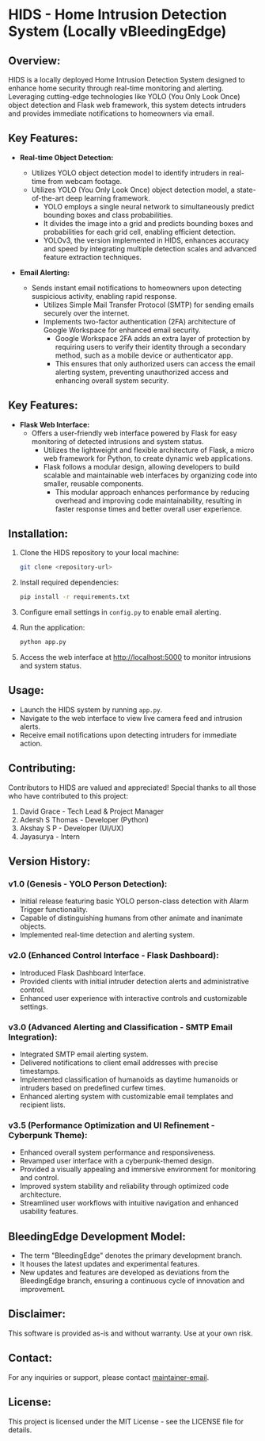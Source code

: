 # HIDS - Home Intrusion Detection System (Locally vBleedingEdge)

## Overview:

HIDS is a locally deployed Home Intrusion Detection System designed to enhance home security through real-time monitoring and alerting. Leveraging cutting-edge technologies like YOLO (You Only Look Once) object detection and Flask web framework, this system detects intruders and provides immediate notifications to homeowners via email.

## Key Features:

- **Real-time Object Detection:** 
  - Utilizes YOLO object detection model to identify intruders in real-time from webcam footage.
  - Utilizes YOLO (You Only Look Once) object detection model, a state-of-the-art deep learning framework.
    - YOLO employs a single neural network to simultaneously predict bounding boxes and class probabilities.
    - It divides the image into a grid and predicts bounding boxes and probabilities for each grid cell, enabling efficient detection.
    - YOLOv3, the version implemented in HIDS, enhances accuracy and speed by integrating multiple detection scales and advanced feature extraction techniques.
  
- **Email Alerting:**
  - Sends instant email notifications to homeowners upon detecting suspicious activity, enabling rapid response.
    - Utilizes Simple Mail Transfer Protocol (SMTP) for sending emails securely over the internet.
    - Implements two-factor authentication (2FA) architecture of Google Workspace for enhanced email security.
      - Google Workspace 2FA adds an extra layer of protection by requiring users to verify their identity through a secondary method, such as a mobile device or authenticator app.
      - This ensures that only authorized users can access the email alerting system, preventing unauthorized access and enhancing overall system security.

  
## Key Features:

- **Flask Web Interface:**
  - Offers a user-friendly web interface powered by Flask for easy monitoring of detected intrusions and system status.
    - Utilizes the lightweight and flexible architecture of Flask, a micro web framework for Python, to create dynamic web applications.
    - Flask follows a modular design, allowing developers to build scalable and maintainable web interfaces by organizing code into smaller, reusable components.
      - This modular approach enhances performance by reducing overhead and improving code maintainability, resulting in faster response times and better overall user experience.


## Installation:

1. Clone the HIDS repository to your local machine:

    ```bash
    git clone <repository-url>
    ```

2. Install required dependencies:

    ```bash
    pip install -r requirements.txt
    ```

3. Configure email settings in `config.py` to enable email alerting.

4. Run the application:

    ```bash
    python app.py
    ```

5. Access the web interface at [http://localhost:5000](http://localhost:5000) to monitor intrusions and system status.

## Usage:

- Launch the HIDS system by running `app.py`.
- Navigate to the web interface to view live camera feed and intrusion alerts.
- Receive email notifications upon detecting intruders for immediate action.

## Contributing:

Contributors to HIDS are valued and appreciated! Special thanks to all those who have contributed to this project:

1. David Grace - Tech Lead & Project Manager
2. Adersh S Thomas - Developer (Python)
3. Akshay S P - Developer (UI/UX)
4. Jayasurya - Intern

## Version History:
### v1.0 (Genesis - YOLO Person Detection):
- Initial release featuring basic YOLO person-class detection with Alarm Trigger functionality.
- Capable of distinguishing humans from other animate and inanimate objects.
- Implemented real-time detection and alerting system.

### v2.0 (Enhanced Control Interface - Flask Dashboard):
- Introduced Flask Dashboard Interface.
- Provided clients with initial intruder detection alerts and administrative control.
- Enhanced user experience with interactive controls and customizable settings.

### v3.0 (Advanced Alerting and Classification - SMTP Email Integration):
- Integrated SMTP email alerting system.
- Delivered notifications to client email addresses with precise timestamps.
- Implemented classification of humanoids as daytime humanoids or intruders based on predefined curfew times.
- Enhanced alerting system with customizable email templates and recipient lists.

### v3.5 (Performance Optimization and UI Refinement - Cyberpunk Theme):
- Enhanced overall system performance and responsiveness.
- Revamped user interface with a cyberpunk-themed design.
- Provided a visually appealing and immersive environment for monitoring and control.
- Improved system stability and reliability through optimized code architecture.
- Streamlined user workflows with intuitive navigation and enhanced usability features.

## BleedingEdge Development Model:
- The term "BleedingEdge" denotes the primary development branch.
- It houses the latest updates and experimental features.
- New updates and features are developed as deviations from the BleedingEdge branch, ensuring a continuous cycle of innovation and improvement.

## Disclaimer:

This software is provided as-is and without warranty. Use at your own risk.

## Contact:

For any inquiries or support, please contact [maintainer-email](mailto:gecbhsender@gmail.com).

## License:

This project is licensed under the MIT License - see the LICENSE file for details.

